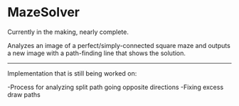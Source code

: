 # MazeSolver
Currently in the making, nearly complete.

Analyzes an image of a perfect/simply-connected square maze and outputs a new image with a path-finding line that shows the solution.

-------------------------------------------------------------
Implementation that is still being worked on:
  
   -Process for analyzing split path going opposite directions
   -Fixing excess draw paths
